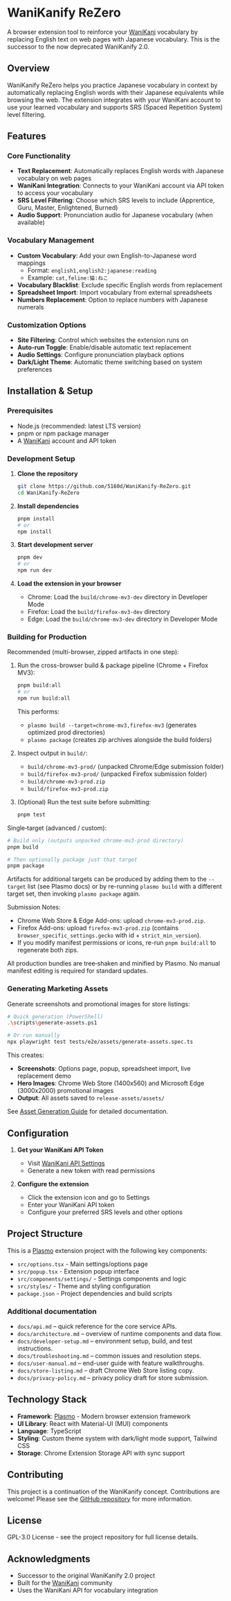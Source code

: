 ﻿# WaniKanify ReZero

A browser extension tool to reinforce your [WaniKani](https://wanikani.com) vocabulary by replacing English text on web pages with Japanese vocabulary. This is the successor to the now deprecated WaniKanify 2.0.

## Overview

WaniKanify ReZero helps you practice Japanese vocabulary in context by automatically replacing English words with their Japanese equivalents while browsing the web. The extension integrates with your WaniKani account to use your learned vocabulary and supports SRS (Spaced Repetition System) level filtering.

## Features

### Core Functionality
- **Text Replacement**: Automatically replaces English words with Japanese vocabulary on web pages
- **WaniKani Integration**: Connects to your WaniKani account via API token to access your vocabulary
- **SRS Level Filtering**: Choose which SRS levels to include (Apprentice, Guru, Master, Enlightened, Burned)
- **Audio Support**: Pronunciation audio for Japanese vocabulary (when available)

### Vocabulary Management
- **Custom Vocabulary**: Add your own English-to-Japanese word mappings
  - Format: `english1,english2:japanese:reading`
  - Example: `cat,feline:猫:ねこ`
- **Vocabulary Blacklist**: Exclude specific English words from replacement
- **Spreadsheet Import**: Import vocabulary from external spreadsheets
- **Numbers Replacement**: Option to replace numbers with Japanese numerals

### Customization Options
- **Site Filtering**: Control which websites the extension runs on
- **Auto-run Toggle**: Enable/disable automatic text replacement
- **Audio Settings**: Configure pronunciation playback options
- **Dark/Light Theme**: Automatic theme switching based on system preferences

## Installation & Setup

### Prerequisites
- Node.js (recommended: latest LTS version)
- pnpm or npm package manager
- A [WaniKani](https://wanikani.com) account and API token

### Development Setup

1. **Clone the repository**
   ```bash
   git clone https://github.com/5160d/WaniKanify-ReZero.git
   cd WaniKanify-ReZero
   ```

2. **Install dependencies**
   ```bash
   pnpm install
   # or
   npm install
   ```

3. **Start development server**
   ```bash
   pnpm dev
   # or
   npm run dev
   ```

4. **Load the extension in your browser**
   - Chrome: Load the `build/chrome-mv3-dev` directory in Developer Mode
   - Firefox: Load the `build/firefox-mv3-dev` directory
   - Edge: Load the `build/chrome-mv3-dev` directory in Developer Mode

### Building for Production

Recommended (multi-browser, zipped artifacts in one step):

1. Run the cross-browser build & package pipeline (Chrome + Firefox MV3):
   ```bash
   pnpm build:all
   # or
   npm run build:all
   ```
   This performs:
   - `plasmo build --target=chrome-mv3,firefox-mv3` (generates optimized prod directories)
   - `plasmo package` (creates zip archives alongside the build folders)

2. Inspect output in `build/`:
   - `build/chrome-mv3-prod/` (unpacked Chrome/Edge submission folder)
   - `build/firefox-mv3-prod/` (unpacked Firefox submission folder)
   - `build/chrome-mv3-prod.zip`
   - `build/firefox-mv3-prod.zip`

3. (Optional) Run the test suite before submitting:
   ```bash
   pnpm test
   ```

Single‑target (advanced / custom):
```bash
# Build only (outputs unpacked chrome-mv3-prod directory)
pnpm build

# Then optionally package just that target
pnpm package
```
Artifacts for additional targets can be produced by adding them to the `--target` list (see Plasmo docs) or by re-running `plasmo build` with a different target set, then invoking `plasmo package` again.

Submission Notes:
- Chrome Web Store & Edge Add-ons: upload `chrome-mv3-prod.zip`.
- Firefox Add-ons: upload `firefox-mv3-prod.zip` (contains `browser_specific_settings.gecko` with id + `strict_min_version`).
- If you modify manifest permissions or icons, re-run `pnpm build:all` to regenerate both zips.

All production bundles are tree‑shaken and minified by Plasmo. No manual manifest editing is required for standard updates.

### Generating Marketing Assets

Generate screenshots and promotional images for store listings:

```bash
# Quick generation (PowerShell)
.\scripts\generate-assets.ps1

# Or run manually
npx playwright test tests/e2e/assets/generate-assets.spec.ts
```

This creates:
- **Screenshots**: Options page, popup, spreadsheet import, live replacement demo
- **Hero Images**: Chrome Web Store (1400x560) and Microsoft Edge (3000x2000) promotional images
- **Output**: All assets saved to `release-assets/assets/`

See [Asset Generation Guide](tests/e2e/assets/README.md) for detailed documentation.

## Configuration

1. **Get your WaniKani API Token**
   - Visit [WaniKani API Settings](https://www.wanikani.com/settings/personal_access_tokens)
   - Generate a new token with read permissions

2. **Configure the extension**
   - Click the extension icon and go to Settings
   - Enter your WaniKani API token
   - Configure your preferred SRS levels and other options

## Project Structure

This is a [Plasmo](https://docs.plasmo.com/) extension project with the following key components:

- `src/options.tsx` - Main settings/options page
- `src/popup.tsx` - Extension popup interface
- `src/components/settings/` - Settings components and logic
- `src/styles/` - Theme and styling configuration
- `package.json` - Project dependencies and build scripts

### Additional documentation

- `docs/api.md` – quick reference for the core service APIs.
- `docs/architecture.md` – overview of runtime components and data flow.
- `docs/developer-setup.md` – environment setup, build, and test instructions.
- `docs/troubleshooting.md` – common issues and resolution steps.
- `docs/user-manual.md` – end-user guide with feature walkthroughs.
- `docs/store-listing.md` – draft Chrome Web Store listing copy.
- `docs/privacy-policy.md` – privacy policy draft for store submission.

## Technology Stack

- **Framework**: [Plasmo](https://docs.plasmo.com/) - Modern browser extension framework
- **UI Library**: React with Material-UI (MUI) components
- **Language**: TypeScript
- **Styling**: Custom theme system with dark/light mode support, Tailwind CSS
- **Storage**: Chrome Extension Storage API with sync support

## Contributing

This project is a continuation of the WaniKanify concept. Contributions are welcome! Please see the [GitHub repository](https://github.com/5160d/WaniKanify-ReZero) for more information.

## License

GPL-3.0 License - see the project repository for full license details.

## Acknowledgments

- Successor to the original WaniKanify 2.0 project
- Built for the [WaniKani](https://wanikani.com) community
- Uses the WaniKani API for vocabulary integration

